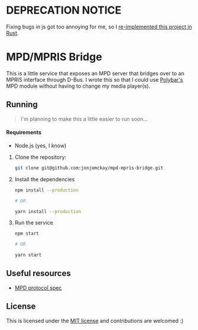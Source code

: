 # DEPRECATION NOTICE

Fixing bugs in js got too annoying for me, so I [re-implemented this project in Rust](https://github.com/SpiritCroc/mpd-mpris-bridge-rs).

# MPD/MPRIS Bridge

This is a little service that exposes an MPD server that bridges over to an MPRIS interface through D-Bus. I wrote this so that I
could use [Polybar's](https://polybar.github.io/) MPD module without having to change my media player(s).

## Running

> I'm planning to make this a little easier to run soon...

#### Requirements

* Node.js (yes, I know)

1. Clone the repository:

    ```bash
    git clone git@github.com:jonjomckay/mpd-mpris-bridge.git
    ```

2. Install the dependencies

    ```bash
    npm install --production
    
    # OR
    
    yarn install --production
    ```

3. Run the service

    ```bash
    npm start
    
    # OR 
    
    yarn start
    ```

## Useful resources

- [MPD protocol spec](https://mpd.readthedocs.io/en/latest/protocol.html)

## License

This is licensed under the [MIT license](https://opensource.org/licenses/MIT) and contributions are welcomed :)
